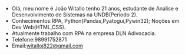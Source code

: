 - Olá, meu nome é João Witallo tenho 21 anos, estudante de Analise e Desenvolvimento de Sistemas na UNDB(Periodo 2).
- Conhecimentos:RPA, Python(Pandas,Pyatogui,Pywin32); Noções em Dev Web(HTML,CSS).
- Atualmente trabalho com RPA na empresa DLN Adivocacia.
- Telefone:98991752871
- Email:witalloj822@gmail.com

<!---
joaowitallo/joaowitallo is a ✨ special ✨ repository because its `README.md` (this file) appears on your GitHub profile.
You can click the Preview link to take a look at your changes.
--->
